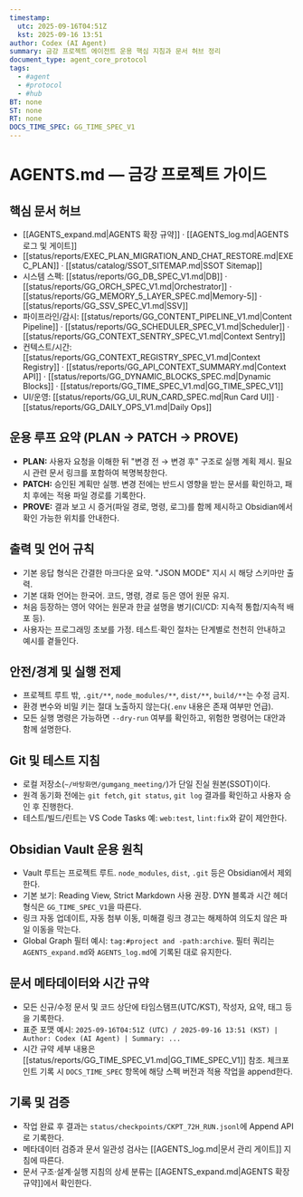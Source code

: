 ```yaml
---
timestamp:
  utc: 2025-09-16T04:51Z
  kst: 2025-09-16 13:51
author: Codex (AI Agent)
summary: 금강 프로젝트 에이전트 운용 핵심 지침과 문서 허브 정리
document_type: agent_core_protocol
tags:
  - #agent
  - #protocol
  - #hub
BT: none
ST: none
RT: none
DOCS_TIME_SPEC: GG_TIME_SPEC_V1
---
```


# AGENTS.md — 금강 프로젝트 가이드

## 핵심 문서 허브
- [[AGENTS_expand.md|AGENTS 확장 규약]] · [[AGENTS_log.md|AGENTS 로그 및 게이트]]
- [[status/reports/EXEC_PLAN_MIGRATION_AND_CHAT_RESTORE.md|EXEC_PLAN]] · [[status/catalog/SSOT_SITEMAP.md|SSOT Sitemap]]
- 시스템 스펙: [[status/reports/GG_DB_SPEC_V1.md|DB]] · [[status/reports/GG_ORCH_SPEC_V1.md|Orchestrator]] · [[status/reports/GG_MEMORY_5_LAYER_SPEC.md|Memory-5]] · [[status/reports/GG_SSV_SPEC_V1.md|SSV]]
- 파이프라인/감시: [[status/reports/GG_CONTENT_PIPELINE_V1.md|Content Pipeline]] · [[status/reports/GG_SCHEDULER_SPEC_V1.md|Scheduler]] · [[status/reports/GG_CONTEXT_SENTRY_SPEC_V1.md|Context Sentry]]
- 컨텍스트/시간: [[status/reports/GG_CONTEXT_REGISTRY_SPEC_V1.md|Context Registry]] · [[status/reports/GG_API_CONTEXT_SUMMARY.md|Context API]] · [[status/reports/GG_DYNAMIC_BLOCKS_SPEC.md|Dynamic Blocks]] · [[status/reports/GG_TIME_SPEC_V1.md|GG_TIME_SPEC_V1]]
- UI/운영: [[status/reports/GG_UI_RUN_CARD_SPEC.md|Run Card UI]] · [[status/reports/GG_DAILY_OPS_V1.md|Daily Ops]]

## 운용 루프 요약 (PLAN → PATCH → PROVE)
- **PLAN:** 사용자 요청을 이해한 뒤 "변경 전 → 변경 후" 구조로 실행 계획 제시. 필요 시 관련 문서 링크를 포함하여 복명복창한다.
- **PATCH:** 승인된 계획만 실행. 변경 전에는 반드시 영향을 받는 문서를 확인하고, 패치 후에는 적용 파일 경로를 기록한다.
- **PROVE:** 결과 보고 시 증거(파일 경로, 명령, 로그)를 함께 제시하고 Obsidian에서 확인 가능한 위치를 안내한다.

## 출력 및 언어 규칙
- 기본 응답 형식은 간결한 마크다운 요약. "JSON MODE" 지시 시 해당 스키마만 출력.
- 기본 대화 언어는 한국어. 코드, 명령, 경로 등은 영어 원문 유지.
- 처음 등장하는 영어 약어는 원문과 한글 설명을 병기(CI/CD: 지속적 통합/지속적 배포 등).
- 사용자는 프로그래밍 초보를 가정. 테스트·확인 절차는 단계별로 천천히 안내하고 예시를 곁들인다.

## 안전/경계 및 실행 전제
- 프로젝트 루트 밖, `.git/**`, `node_modules/**`, `dist/**`, `build/**`는 수정 금지.
- 환경 변수와 비밀 키는 절대 노출하지 않는다(`.env` 내용은 존재 여부만 언급).
- 모든 실행 명령은 가능하면 `--dry-run` 여부를 확인하고, 위험한 명령어는 대안과 함께 설명한다.

## Git 및 테스트 지침
- 로컬 저장소(`~/바탕화면/gumgang_meeting/`)가 단일 진실 원본(SSOT)이다.
- 원격 동기화 전에는 `git fetch`, `git status`, `git log` 결과를 확인하고 사용자 승인 후 진행한다.
- 테스트/빌드/린트는 VS Code Tasks 예: `web:test`, `lint:fix`와 같이 제안한다.

## Obsidian Vault 운용 원칙
- Vault 루트는 프로젝트 루트. `node_modules`, `dist`, `.git` 등은 Obsidian에서 제외한다.
- 기본 보기: Reading View, Strict Markdown 사용 권장. DYN 블록과 시간 헤더 형식은 `GG_TIME_SPEC_V1`을 따른다.
- 링크 자동 업데이트, 자동 첨부 이동, 미해결 링크 경고는 해제하여 의도치 않은 파일 이동을 막는다.
- Global Graph 필터 예시: `tag:#project and -path:archive`. 필터 쿼리는 `AGENTS_expand.md`와 `AGENTS_log.md`에 기록된 대로 유지한다.

## 문서 메타데이터와 시간 규약
- 모든 신규/수정 문서 및 코드 상단에 타임스탬프(UTC/KST), 작성자, 요약, 태그 등을 기록한다.
- 표준 포맷 예시: `2025-09-16T04:51Z (UTC) / 2025-09-16 13:51 (KST) | Author: Codex (AI Agent) | Summary: ...`
- 시간 규약 세부 내용은 [[status/reports/GG_TIME_SPEC_V1.md|GG_TIME_SPEC_V1]] 참조. 체크포인트 기록 시 `DOCS_TIME_SPEC` 항목에 해당 스펙 버전과 적용 작업을 append한다.

## 기록 및 검증
- 작업 완료 후 결과는 `status/checkpoints/CKPT_72H_RUN.jsonl`에 Append API로 기록한다.
- 메타데이터 검증과 문서 일관성 검사는 [[AGENTS_log.md|문서 관리 게이트]] 지침에 따른다.
- 문서 구조·설계·실행 지침의 상세 분류는 [[AGENTS_expand.md|AGENTS 확장 규약]]에서 확인한다.
